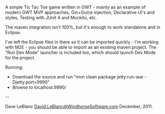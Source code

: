 A simple Tic Tac Toe game written in GWT - mainly as an example of modern GWT MVP approaches, Gin+Guice injection, Declarative UI's and styles, Testing with JUnit 4 and Mockito, etc.

The maven integration isn't 100%, but it's enough to work standalone and in Eclipse.

I've left the Eclipse files in there so it can be imported quickly - I'm working with M2E - you should be able to import as an existing maven project. The "Run Dev Mode" launcher is included too, which should launch Dev Mode for the project.

Running:
 - Download the source and run "mvn clean package jetty:run-war -Djetty.port=9990"
 - Browse to localhost:9990/


--

 Dave LeBlanc <David.LeBlanc@WindhorseSoftware.com>
 December, 2011.
